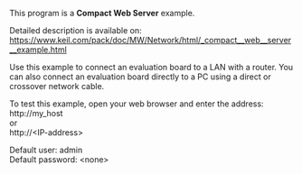 This program is a **Compact Web Server** example.

Detailed description is available on:  
<https://www.keil.com/pack/doc/MW/Network/html/_compact__web__server__example.html>

Use this example to connect an evaluation board to a LAN with a router.
You can also connect an evaluation board directly to a PC using a direct or
crossover network cable.

To test this example, open your web browser and enter the address:  
http://my_host  
or  
http://\<IP-address\>

Default user: admin  
Default password: \<none\>

